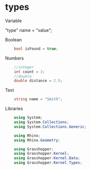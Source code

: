 # types

Variable

"type" name = "value";

Boolean

```csharp
	bool isFound = true;
```

Numbers

```csharp
	//integer
	int count = 3;
	//double
	double distance = 2.5;
```

Text

```csharp
	string name = "Smith";
```

Libraries

```csharp
	using System;
	using System.Collections;
	using System.Collections.Generic;

	using Rhino;
	using Rhino.Geometry;

	using Grasshopper;
	using Grasshopper.Kernel;
	using Grasshopper.Kernel.Data;
	using Grasshopper.Kernel.Types;
```